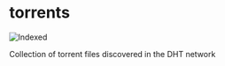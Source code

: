 torrents 
========
![Indexed](https://img.shields.io/badge/indexed-18154-blue)

Collection of torrent files discovered in the DHT network
